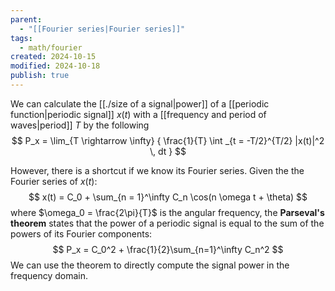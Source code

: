 ```yaml
---
parent:
  - "[[Fourier series|Fourier series]]"
tags:
  - math/fourier
created: 2024-10-15
modified: 2024-10-18
publish: true
---
```

We can calculate the [[./size of a signal|power]] of a [[periodic function|periodic signal]] $x(t)$ with a [[frequency and period of waves|period]] $T$ by the following
$$
P_x = \lim_{T \rightarrow \infty} { \frac{1}{T} \int _{t = -T/2}^{T/2} |x(t)|^2 \, dt }
$$

However, there is a shortcut if we know its Fourier series. Given the the Fourier series of $x(t)$:
$$
x(t) = C_0 + \sum_{n = 1}^\infty C_n \cos(n \omega t + \theta)
$$
where $\omega_0 = \frac{2\pi}{T}$ is the angular frequency, the **Parseval's theorem** states that the power of a periodic signal is equal to the sum of the powers of its Fourier components:
$$
P_x = C_0^2 + \frac{1}{2}\sum_{n=1}^\infty C_n^2
$$
We can use the theorem to directly compute the signal power in the frequency domain.